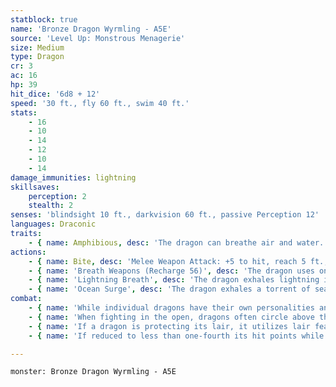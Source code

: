 ```yaml
---
statblock: true
name: 'Bronze Dragon Wyrmling - A5E'
source: 'Level Up: Monstrous Menagerie'
size: Medium
type: Dragon
cr: 3
ac: 16
hp: 39
hit_dice: '6d8 + 12'
speed: '30 ft., fly 60 ft., swim 40 ft.'
stats:
    - 16
    - 10
    - 14
    - 12
    - 10
    - 14
damage_immunities: lightning
skillsaves:
    perception: 2
    stealth: 2
senses: 'blindsight 10 ft., darkvision 60 ft., passive Perception 12'
languages: Draconic
traits:
    - { name: Amphibious, desc: 'The dragon can breathe air and water.' }
actions:
    - { name: Bite, desc: 'Melee Weapon Attack: +5 to hit, reach 5 ft., one target. Hit: 14 (2d10 + 3) piercing damage.' }
    - { name: 'Breath Weapons (Recharge 56)', desc: 'The dragon uses one of the following breath weapons:' }
    - { name: 'Lightning Breath', desc: 'The dragon exhales lightning in a 30-foot-long, 5-foot-wide line. Each creature in the area makes a DC 12 Dexterity saving throw, taking 16 (3d10) lightning damage on a failed save or half damage on a success.' }
    - { name: 'Ocean Surge', desc: 'The dragon exhales a torrent of seawater in a 30-foot cone. Each creature in the area must succeed on a DC 12 Strength saving throw or be pushed 15 feet away from the dragon.' }
combat:
    - { name: 'While individual dragons have their own personalities and tactics, most rely heavily on their breath weapons', desc: 'They use them whenever they can, preferably from maximum distance and while flying above their enemies.' }
    - { name: 'When fighting in the open, dragons often circle above their enemies as they wait for their breath weapons to recharge', desc: "They only close to melee if their enemies deal significant damage with ranged attacks, or if they can savage an enemy cut off from its allies. Once bloodied, dragons become more aggressive, attacking with bite and claws when their breath weapons aren't available." }
    - { name: 'If a dragon is protecting its lair, it utilizes lair features, traps, allies, and architecture such as escape tunnels to keep up a hit-and-run fight, reappearing only when it has a fully-recharged breath weapon', desc: 'If the dragon is forced into melee combat, it uses its bite and claws against a single foe. If it has legendary actions like Roar and Wing Attack, it uses them to disperse its other enemies.' }
    - { name: 'If reduced to less than one-fourth its hit points while fighting in the open, a dragon flies away', desc: 'However, it fights to the death to defend its lair, unless it can regain the upper hand through tricks or bargains.' }

---
```

```statblock
monster: Bronze Dragon Wyrmling - A5E
```
